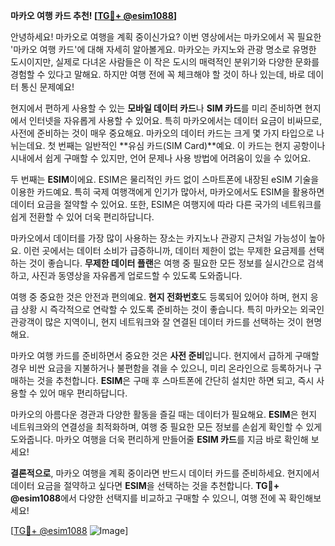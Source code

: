 **마카오 여행 카드 추천! [[TG💪+ @esim1088](https://t.me/s/esim1088)]**

안녕하세요! 마카오로 여행을 계획 중이신가요? 이번 영상에서는 마카오에서 꼭 필요한 '마카오 여행 카드'에 대해 자세히 알아볼게요. 마카오는 카지노와 관광 명소로 유명한 도시이지만, 실제로 다녀온 사람들은 이 작은 도시의 매력적인 분위기와 다양한 문화를 경험할 수 있다고 말해요. 하지만 여행 전에 꼭 체크해야 할 것이 하나 있는데, 바로 데이터 통신 문제예요!

현지에서 편하게 사용할 수 있는 **모바일 데이터 카드**나 **SIM 카드**를 미리 준비하면 현지에서 인터넷을 자유롭게 사용할 수 있어요. 특히 마카오에서는 데이터 요금이 비싸므로, 사전에 준비하는 것이 매우 중요해요. 마카오의 데이터 카드는 크게 몇 가지 타입으로 나뉘는데요. 첫 번째는 일반적인 **유심 카드(SIM Card)**예요. 이 카드는 현지 공항이나 시내에서 쉽게 구매할 수 있지만, 언어 문제나 사용 방법에 어려움이 있을 수 있어요.

두 번째는 **ESIM**이에요. ESIM은 물리적인 카드 없이 스마트폰에 내장된 eSIM 기술을 이용한 카드예요. 특히 국제 여행객에게 인기가 많아서, 마카오에서도 ESIM을 활용하면 데이터 요금을 절약할 수 있어요. 또한, ESIM은 여행지에 따라 다른 국가의 네트워크를 쉽게 전환할 수 있어 더욱 편리하답니다.

마카오에서 데이터를 가장 많이 사용하는 장소는 카지노나 관광지 근처일 가능성이 높아요. 이런 곳에서는 데이터 소비가 급증하니까, 데이터 제한이 없는 무제한 요금제를 선택하는 것이 좋습니다. **무제한 데이터 플랜**은 여행 중 필요한 모든 정보를 실시간으로 검색하고, 사진과 동영상을 자유롭게 업로드할 수 있도록 도와줍니다.

여행 중 중요한 것은 안전과 편의예요. **현지 전화번호**도 등록되어 있어야 하며, 현지 응급 상황 시 즉각적으로 연락할 수 있도록 준비하는 것이 좋습니다. 특히 마카오는 외국인 관광객이 많은 지역이니, 현지 네트워크와 잘 연결된 데이터 카드를 선택하는 것이 현명해요.

마카오 여행 카드를 준비하면서 중요한 것은 **사전 준비**입니다. 현지에서 급하게 구매할 경우 비싼 요금을 지불하거나 불편함을 겪을 수 있으니, 미리 온라인으로 등록하거나 구매하는 것을 추천합니다. **ESIM**은 구매 후 스마트폰에 간단히 설치만 하면 되고, 즉시 사용할 수 있어 매우 편리하답니다.

마카오의 아름다운 경관과 다양한 활동을 즐길 때는 데이터가 필요해요. **ESIM**은 현지 네트워크와의 연결성을 최적화하며, 여행 중 필요한 모든 정보를 손쉽게 확인할 수 있게 도와줍니다. 마카오 여행을 더욱 편리하게 만들어줄 **ESIM 카드**를 지금 바로 확인해 보세요!

**결론적으로**, 마카오 여행을 계획 중이라면 반드시 데이터 카드를 준비하세요. 현지에서 데이터 요금을 절약하고 싶다면 **ESIM**을 선택하는 것을 추천합니다. **TG💪+ @esim1088**에서 다양한 선택지를 비교하고 구매할 수 있으니, 여행 전에 꼭 확인해보세요!

[[TG💪+ @esim1088](https://t.me/s/esim1088) ![Image](https://i.postimg.cc/Y0z9fWf4/image.png)]